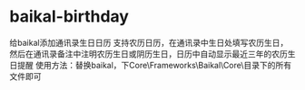# baikal-birthday
给baikal添加通讯录生日日历
支持农历日历，在通讯录中生日处填写农历生日，然后在通讯录备注中注明农历生日或阴历生日，日历中自动显示最近三年的农历生日提醒
使用方法：替换baikal，下Core\Frameworks\Baikal\Core\目录下的所有文件即可
